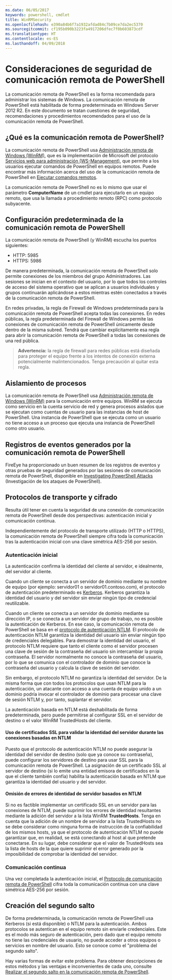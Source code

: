 ```yaml
---
ms.date: 06/05/2017
keywords: powershell, cmdlet
title: WinRMSecurity
ms.openlocfilehash: e390a84b6f7a1932afdad84c7b09ce7da2ec5370
ms.sourcegitcommit: cf195b090b3223fa4917206dfec7f0b603873cdf
ms.translationtype: HT
ms.contentlocale: es-ES
ms.lasthandoff: 04/09/2018
---
```

# <a name="powershell-remoting-security-considerations"></a>Consideraciones de seguridad de comunicación remota de PowerShell

La comunicación remota de PowerShell es la forma recomendada para administrar los sistemas de Windows. La comunicación remota de PowerShell está habilitada de forma predeterminada en Windows Server 2012 R2. En este documento se tratan cuestiones de seguridad, recomendaciones y procedimientos recomendados para el uso de la comunicación remota de PowerShell.

## <a name="what-is-powershell-remoting"></a>¿Qué es la comunicación remota de PowerShell?

La comunicación remota de PowerShell usa [Administración remota de Windows (WinRM)](https://msdn.microsoft.com/library/windows/desktop/aa384426.aspx), que es la implementación de Microsoft del protocolo [Servicios web para administración (WS-Management)](http://www.dmtf.org/sites/default/files/standards/documents/DSP0226_1.2.0.pdf), que permite a los usuarios ejecutar comandos de PowerShell en equipos remotos. Puede encontrar más información acerca del uso de la comunicación remota de PowerShell en [Ejecutar comandos remotos](https://technet.microsoft.com/library/dd819505.aspx).

La comunicación remota de PowerShell no es lo mismo que usar el parámetro **ComputerName** de un cmdlet para ejecutarlo en un equipo remoto, que usa la llamada a procedimiento remoto (RPC) como protocolo subyacente.

## <a name="powershell-remoting-default-settings"></a>Configuración predeterminada de la comunicación remota de PowerShell

La comunicación remota de PowerShell (y WinRM) escucha los puertos siguientes:

- HTTP: 5985
- HTTPS: 5986

De manera predeterminada, la comunicación remota de PowerShell solo permite conexiones de los miembros del grupo Administradores. Las sesiones se inician en el contexto del usuario, por lo que todos los controles de acceso del sistema operativo que se aplican a usuarios individuales y grupos continuarán aplicándose a estos mientras estén conectados a través de la comunicación remota de PowerShell.

En redes privadas, la regla de Firewall de Windows predeterminada para la comunicación remota de PowerShell acepta todas las conexiones. En redes públicas, la regla predeterminada del Firewall de Windows permite las conexiones de comunicación remota de PowerShell únicamente desde dentro de la misma subred. Tendrá que cambiar explícitamente esa regla para abrir la comunicación remota de PowerShell a todas las conexiones de una red pública.

>**Advertencia:** la regla de firewall para redes públicas está diseñada para proteger el equipo frente a los intentos de conexión externa potencialmente malintencionados. Tenga precaución al quitar esta regla.

## <a name="process-isolation"></a>Aislamiento de procesos

La comunicación remota de PowerShell usa [Administración remota de Windows (WinRM)](https://msdn.microsoft.com/library/windows/desktop/aa384426) para la comunicación entre equipos.
WinRM se ejecuta como servicio en la cuenta servicio de red y genera procesos aislados que se ejecutan como cuentas de usuario para las instancias de host de PowerShell. Una instancia de PowerShell que se ejecuta como un usuario no tiene acceso a un proceso que ejecuta una instancia de PowerShell como otro usuario.

## <a name="event-logs-generated-by-powershell-remoting"></a>Registros de eventos generados por la comunicación remota de PowerShell

FireEye ha proporcionado un buen resumen de los registros de eventos y otras pruebas de seguridad generados por las sesiones de comunicación remota de PowerShell, disponible en [Investigating PowerShell Attacks](https://www.fireeye.com/content/dam/fireeye-www/global/en/solutions/pdfs/wp-lazanciyan-investigating-powershell-attacks.pdf) (Investigación de los ataques de PowerShell).

## <a name="encryption-and-transport-protocols"></a>Protocolos de transporte y cifrado

Resulta útil tener en cuenta la seguridad de una conexión de comunicación remota de PowerShell desde dos perspectivas: autenticación inicial y comunicación continua.

Independientemente del protocolo de transporte utilizado (HTTP o HTTPS), la comunicación remota de PowerShell siempre cifra toda la comunicación tras la autenticación inicial con una clave simétrica AES-256 por sesión.

### <a name="initial-authentication"></a>Autenticación inicial

La autenticación confirma la identidad del cliente al servidor, e idealmente, del servidor al cliente.

Cuando un cliente se conecta a un servidor de dominio mediante su nombre de equipo (por ejemplo: servidor01 o servidor01.contoso.com), el protocolo de autenticación predeterminado es [Kerberos](https://msdn.microsoft.com/library/windows/desktop/aa378747.aspx).
Kerberos garantiza la identidad del usuario y del servidor sin enviar ningún tipo de credencial reutilizable.

Cuando un cliente se conecta a un servidor de dominio mediante su dirección IP, o se conecta a un servidor de grupo de trabajo, no es posible la autenticación de Kerberos. En ese caso, la comunicación remota de PowerShell se basa en el [protocolo de autenticación NTLM](https://msdn.microsoft.com/library/windows/desktop/aa378749.aspx). El protocolo de autenticación NTLM garantiza la identidad del usuario sin enviar ningún tipo de credenciales delegables. Para demostrar la identidad del usuario, el protocolo NTLM requiere que tanto el cliente como el servidor procesen una clave de sesión de la contraseña del usuario sin intercambiar la propia contraseña. El servidor normalmente no conoce la contraseña del usuario, por lo que se comunica con el controlador de dominio que conoce la contraseña del usuario y calcula la clave de sesión del servidor.

Sin embargo, el protocolo NTLM no garantiza la identidad del servidor. De la misma forma que con todos los protocolos que usan NTLM para la autenticación, un atacante con acceso a una cuenta de equipo unido a un dominio podría invocar el controlador de dominio para procesar una clave de sesión NTLM y, por tanto, suplantar el servidor.

La autenticación basada en NTLM está deshabilitada de forma predeterminada, pero puede permitirse al configurar SSL en el servidor de destino o el valor WinRM TrustedHosts del cliente.

#### <a name="using-ssl-certificates-to-validate-server-identity-during-ntlm-based-connections"></a>Uso de certificados SSL para validar la identidad del servidor durante las conexiones basadas en NTLM

Puesto que el protocolo de autenticación NTLM no puede asegurar la identidad del servidor de destino (solo que ya conoce su contraseña), puede configurar los servidores de destino para usar SSL para la comunicación remota de PowerShell. La asignación de un certificado SSL al servidor de destino (si lo emite una entidad emisora de certificados en la que el cliente también confía) habilita la autenticación basada en NTLM que garantiza la identidad del usuario y del servidor.

#### <a name="ignoring-ntlm-based-server-identity-errors"></a>Omisión de errores de identidad de servidor basados en NTLM

Si no es factible implementar un certificado SSL en un servidor para las conexiones de NTLM, puede suprimir los errores de identidad resultantes mediante la adición del servidor a la lista WinRM **TrustedHosts**. Tenga en cuenta que la adición de un nombre de servidor a la lista TrustedHosts no se debe considerar como ninguna forma de instrucción de la confiabilidad de los mismos hosts, ya que el protocolo de autenticación NTLM no puede garantizar que, en realidad, se está conectando al host al que pretende conectarse.
En su lugar, debe considerar que el valor de TrustedHosts sea la lista de hosts de la que quiere suprimir el error generado por la imposibilidad de comprobar la identidad del servidor.


### <a name="ongoing-communication"></a>Comunicación continua

Una vez completada la autenticación inicial, el [Protocolo de comunicación remota de PowerShell](https://msdn.microsoft.com/en-us/library/dd357801.aspx) cifra toda la comunicación continua con una clave simétrica AES-256 por sesión.


## <a name="making-the-second-hop"></a>Creación del segundo salto

De forma predeterminada, la comunicación remota de PowerShell usa Kerberos (si está disponible) o NTLM para la autenticación. Ambos protocolos se autentican en el equipo remoto sin enviarle credenciales.
Este es el modo más seguro de autenticación, pero dado que el equipo remoto no tiene las credenciales de usuario, no puede acceder a otros equipos o servicios en nombre del usuario.
Esto se conoce como el "problema del segundo salto".

Hay varias formas de evitar este problema. Para obtener descripciones de estos métodos y las ventajas e inconvenientes de cada uno, consulte [Realizar el segundo salto en la comunicación remota de PowerShell](PS-remoting-second-hop.md).